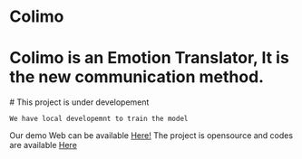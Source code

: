 # Colimo
<h1>Colimo is an Emotion Translator, It is the new communication method.</h1>
# This project is under developement

`We have local developemnt to train the model`

Our demo Web can be available [Here!](https://isrugeek.github.io/colimo/website/)
The project is opensource and codes are available [Here](https://github.com/isrugeek/colimo/)
